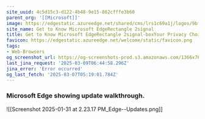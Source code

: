 ```yaml
---
site_uuid: 4c5d15c3-d122-4b48-9e15-862cfffe3b60
parent_org: '[[Microsoft]]'
image: https://edgestatic.azureedge.net/shared/cms/lrs1c69a1j/logos/9bf02dd94ea34924aa15548eef82ed24-png-w231.webp
site_name: Get to Know Microsoft EdgeRectangle 2signal
title: Get to Know Microsoft EdgeRectangle 2signal-boxYour Privacy Choices Opt-Out IconYour Privacy Choices Opt-Out Icon
favicon: https://edgestatic.azureedge.net/welcome/static/favicon.png
tags:
- Web-Browsers
og_screenshot_url: https://og-screenshots-prod.s3.amazonaws.com/1366x768/80/false/76ba71ece8c53c686d8b27f4046552c41a072811cf81cc488e322095c192e981.jpeg
last_jina_request: '2025-03-09T06:44:58.296Z'
jina_error: 'Error occurred'
og_last_fetch: '2025-03-07T05:19:01.784Z'
---
```

### Microsoft Edge showing update walkthrough. 
![[Screenshot 2025-01-31 at 2.23.17 PM_Edge--Updates.png]]
